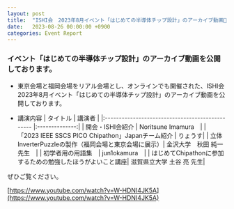 ```yaml
---
layout: post
title:  "ISHI会　2023年8月イベント「はじめての半導体チップ設計」のアーカイブ動画🎥公開！"
date:   2023-08-26 00:00:00 +0900
categories: Event Report
---
```


### イベント「はじめての半導体チップ設計」のアーカイブ動画を公開しております。

* 東京会場と福岡会場をリアル会場とし、オンラインでも開催された、ISHI会　2023年8月イベント「はじめての半導体チップ設計」のアーカイブ動画を公開しております。

* 講演内容
| タイトル | 講演者 | 
|:------------------------------------------------ |:--------------:|
| 開会・ISHI会紹介	| Noritsune Imamura　| 
| 「2023 IEEE SSCS PICO Chipathon」Japanチーム紹介	| りょうす| 
| 立体InverterPuzzleの製作（福岡会場と東京会場に展示）| 金沢大学　秋田 純一先生　| 
| 初学者用の用語集　| 	jun1okamura　| 
| はじめてChipathonに参加するための勉強したほうがよいこと講座| 滋賀県立大学 土谷 亮 先生| 

ぜひご覧ください。


  [https://www.youtube.com/watch?v=W-HDNI4JK5A](https://www.youtube.com/watch?v=W-HDNI4JK5A)
